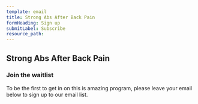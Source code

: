 ```yaml
---
template: email
title: Strong Abs After Back Pain
formHeading: Sign up
submitLabel: Subscribe
resource_path: 
---
```


## Strong Abs After Back Pain

### Join the waitlist

To be the first to get in on this is amazing program, please leave your email below to sign up to our email list.
